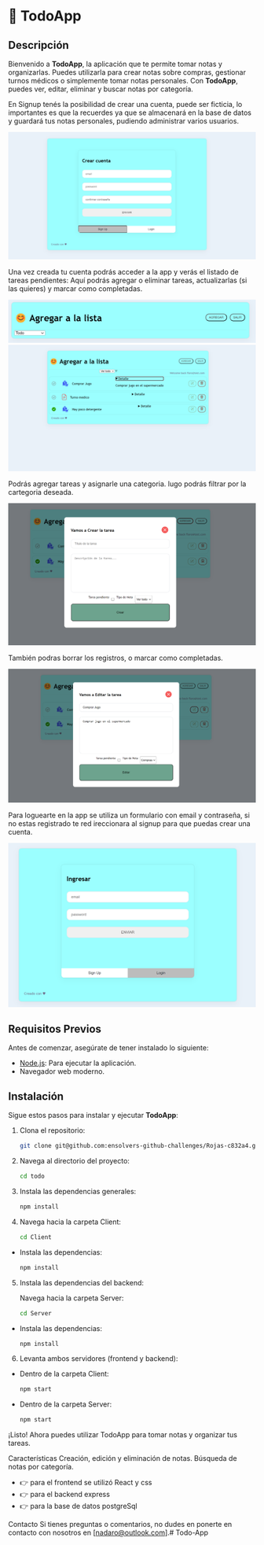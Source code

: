 # 📝 TodoApp

## Descripción
Bienvenido a **TodoApp**, la aplicación que te permite tomar notas y organizarlas. Puedes utilizarla para crear notas sobre compras, gestionar turnos médicos o simplemente tomar notas personales. Con **TodoApp**, puedes ver, editar, eliminar y buscar notas por categoría.

En Signup tenés la posibilidad de crear una cuenta, puede ser ficticia, lo importantes es que la recuerdes
ya que se almacenará en la base de datos y guardará tus notas personales, pudiendo administrar varios usuarios.

<img src="./todos/Client/public/crear.png" alt="Home">

Una vez creada tu cuenta podrás acceder a la app y verás el listado de tareas pendientes:
Aquí podrás agregar o eliminar tareas, actualizarlas (si las quieres) y marcar como
completadas.

<img src="./todos/Client/public/image1.png" alt="Home">

<img src="./todos/Client/public/lista.png" alt="Home">

Podrás agregar tareas y asignarle una categoria. lugo podrás filtrar por la cartegoria deseada.

<img src="./todos/Client/public/agregar.png" alt="Home">

También podras borrar los registros, o marcar como completadas.

<img src="./todos/Client/public/editar.png" alt="Home">

Para loguearte en la app se utiliza un formulario con email y contraseña, si no estas registrado te red
ireccionara al signup para que puedas crear una cuenta.

<img src="./todos/Client/public/ingresar.png" alt="Home">



## Requisitos Previos
Antes de comenzar, asegúrate de tener instalado lo siguiente:
- [Node.js](https://nodejs.org/): Para ejecutar la aplicación.
- Navegador web moderno.

## Instalación
Sigue estos pasos para instalar y ejecutar **TodoApp**:

1. Clona el repositorio:
   ```bash
   git clone git@github.com:ensolvers-github-challenges/Rojas-c832a4.git
2. Navega al directorio del proyecto:
   ```bash
   cd todo
3. Instala las dependencias generales:
   ```bash
   npm install
4. Navega hacia la carpeta Client:
   ```bash
   cd Client
- Instala las dependencias: 
   ```bash
   npm install
5. Instala las dependencias del backend:
   
   Navega hacia la carpeta Server:
   ```bash
   cd Server
- Instala las dependencias: 
   ```bash 
   npm install
6. Levanta ambos servidores (frontend y backend):
- Dentro de la carpeta Client:
   ```bash
   npm start

- Dentro de la carpeta Server:

   ```bash
   npm start

¡Listo! Ahora puedes utilizar TodoApp para tomar notas y organizar tus tareas.

Características
Creación, edición y eliminación de notas.
Búsqueda de notas por categoría. 
- 👉 para el frontend se utilizó React y css
- 👉 para el backend express
- 👉 para la base de datos postgreSql




Contacto
Si tienes preguntas o comentarios, no dudes en ponerte en contacto con nosotros en [nadaro@outlook.com].# Todo-App

